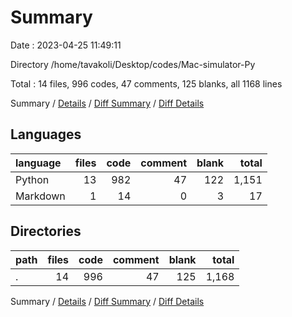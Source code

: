 # Summary

Date : 2023-04-25 11:49:11

Directory /home/tavakoli/Desktop/codes/Mac-simulator-Py

Total : 14 files,  996 codes, 47 comments, 125 blanks, all 1168 lines

Summary / [Details](details.md) / [Diff Summary](diff.md) / [Diff Details](diff-details.md)

## Languages
| language | files | code | comment | blank | total |
| :--- | ---: | ---: | ---: | ---: | ---: |
| Python | 13 | 982 | 47 | 122 | 1,151 |
| Markdown | 1 | 14 | 0 | 3 | 17 |

## Directories
| path | files | code | comment | blank | total |
| :--- | ---: | ---: | ---: | ---: | ---: |
| . | 14 | 996 | 47 | 125 | 1,168 |

Summary / [Details](details.md) / [Diff Summary](diff.md) / [Diff Details](diff-details.md)